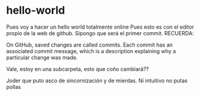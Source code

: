 # hello-world
Pues voy a hacer un hello world totalmente online
Pues esto es con el editor propio de la web de github. Sipongo que será el primer commit.
RECUERDA:

On GitHub, saved changes are called commits. Each commit has an associated commit message, which is a description explaining why a particular change was made.

Vale, estoy en una subcarpeta, esto que coño cambiará??



Joder que puto asco de sincornización y de mierdas. Ni intuitivo no putas pollas
